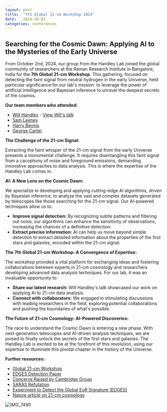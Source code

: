 ```yaml
---
layout: post
title:  "7th Global 21-cm Workshop 2024"
date:   2024-10-02 
categories: conferences
---
```

## Searching for the Cosmic Dawn: Applying AI to the Mysteries of the Early Universe

From October 2nd, 2024, our group from the Handley Lab joined the global community of researchers at the Raman Research Institute in Bangalore, India for the **7th Global 21-cm Workshop**. This gathering, focused on detecting the faint signal from neutral hydrogen in the early Universe, held particular significance for our lab's mission: to leverage the power of artificial intelligence and Bayesian inference to unravel the deepest secrets of the cosmos.

**Our team members who attended:**

* [Will Handley](/people/will-handley) - [View Will's talk](https://github.com/williamjameshandley/talks/tree/india_2024)
* [Sam Leeney](/people/sam-leeney)
* [Harry Bevins](/people/harry-bevins)
* [George Carter](/people/george-carter)

**The Challenge of the 21-cm Signal:**

Extracting the faint whisper of the 21-cm signal from the early Universe presents a monumental challenge.  It requires disentangling this faint signal from a cacophony of noise and foreground emissions, demanding innovative approaches to data analysis. This is where the expertise of the Handley Lab comes in.

**AI: A New Lens on the Cosmic Dawn:**

We specialize in developing and applying cutting-edge AI algorithms, driven by Bayesian inference, to analyze the vast and complex datasets generated by telescopes like those searching for the 21-cm signal.  Our AI-powered techniques allow us to:

*  **Improve signal detection:** By recognizing subtle patterns and filtering out noise, our algorithms can enhance the sensitivity of observations, increasing the chances of a definitive detection.
* **Extract precise information:**  AI can help us move beyond simple detection to extract detailed information about the properties of the first stars and galaxies, encoded within the 21-cm signal.

**The 7th Global 21-cm Workshop: A Convergence of Expertise:**

The workshop provided a vital platform for exchanging ideas and fostering collaborations between experts in 21-cm cosmology and researchers developing advanced data analysis techniques.  For our lab, it was an invaluable opportunity to:

* **Share our latest research:** Will Handley's talk showcased our work on applying AI to 21-cm data analysis.
* **Connect with collaborators:** We engaged in stimulating discussions with leading researchers in the field, exploring potential collaborations and pushing the boundaries of what's possible.

**The Future of 21-cm Cosmology: AI-Powered Discoveries:**

The race to understand the Cosmic Dawn is entering a new phase. With next-generation telescopes and AI-driven analysis techniques, we are poised to finally unlock the secrets of the first stars and galaxies. The Handley Lab is excited to be at the forefront of this revolution, using our expertise to illuminate this pivotal chapter in the history of the Universe.

**Further resources:**

* [Global 21-cm Workshop](https://sites.google.com/view/global-21-cm-workshop)
* [EDGES Detection Paper](https://www.nature.com/articles/nature25792)
* [Concerns Raised by Cambridge Group](https://arxiv.org/abs/1805.01421)
* [SARAS Refutation](https://iopscience.iop.org/article/10.3847/1538-4357/aabae1)
* [Experiment to Detect the Global EoR Signature (EDGES)](https://en.wikipedia.org/wiki/Experiment_to_Detect_the_Global_EoR_Signature)
* [Nature article on 21-cm cosmology](https://www.nature.com/articles/d44151-023-00183-0) 

![IMG_7490](https://github.com/user-attachments/assets/dd548fe1-fbcf-4d68-aa75-df25e9ea0ab9)
